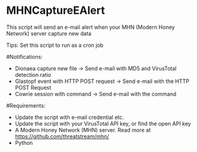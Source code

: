 MHNCaptureEAlert
============

This script will send an e-mail alert when your MHN (Modern Honey Network) server capture new data

Tips: Set this script to run as a cron job

#Notifications:
- Dionaea capture new file -> Send e-mail with MD5 and VirusTotal detection ratio
- Glastopf event with HTTP POST request -> Send e-mail with the HTTP POST Request
- Cowrie session with command -> Send e-mail with the command


#Requirements:
- Update the script with e-mail credential etc.
- Update the script with your VirusTotal API key, or find the open API key
- A Modern Honey Network (MHN) server. Read more at https://github.com/threatstream/mhn/
- Python
